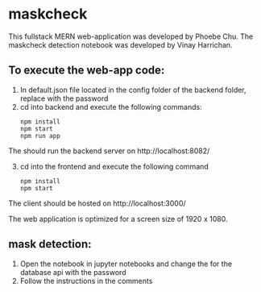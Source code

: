 # maskcheck

This fullstack MERN web-application was developed by Phoebe Chu.
The maskcheck detection notebook was developed by Vinay Harrichan.

## To execute the web-app code:
1. In default.json file located in the config folder of the backend folder, replace <password> with the password
2. cd into backend and execute the following commands:
   ```
   npm install
   npm start
   npm run app   
   ```
The should run the backend server on http://localhost:8082/

3. cd into the frontend and execute the following command
   
   ```
   npm install
   npm start
   ```
The client should be hosted on http://localhost:3000/
  
The web application is optimized for a screen size of 1920 x 1080.

## mask detection:
1. Open the notebook in jupyter notebooks and change the <password> for the database api with the password
2. Follow the instructions in the comments
